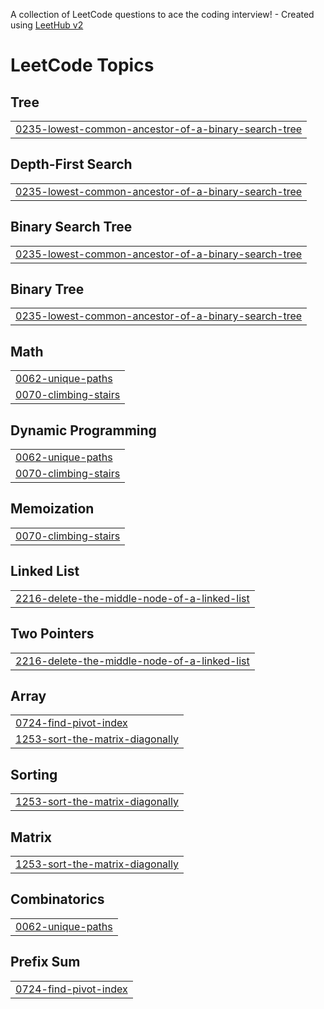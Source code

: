 A collection of LeetCode questions to ace the coding interview! - Created using [LeetHub v2](https://github.com/arunbhardwaj/LeetHub-2.0)
<!---LeetCode Topics Start-->
# LeetCode Topics
## Tree
|  |
| ------- |
| [0235-lowest-common-ancestor-of-a-binary-search-tree](https://github.com/bhaskar-nb/leetcode/tree/master/0235-lowest-common-ancestor-of-a-binary-search-tree) |
## Depth-First Search
|  |
| ------- |
| [0235-lowest-common-ancestor-of-a-binary-search-tree](https://github.com/bhaskar-nb/leetcode/tree/master/0235-lowest-common-ancestor-of-a-binary-search-tree) |
## Binary Search Tree
|  |
| ------- |
| [0235-lowest-common-ancestor-of-a-binary-search-tree](https://github.com/bhaskar-nb/leetcode/tree/master/0235-lowest-common-ancestor-of-a-binary-search-tree) |
## Binary Tree
|  |
| ------- |
| [0235-lowest-common-ancestor-of-a-binary-search-tree](https://github.com/bhaskar-nb/leetcode/tree/master/0235-lowest-common-ancestor-of-a-binary-search-tree) |
## Math
|  |
| ------- |
| [0062-unique-paths](https://github.com/bhaskar-nb/leetcode/tree/master/0062-unique-paths) |
| [0070-climbing-stairs](https://github.com/bhaskar-nb/leetcode/tree/master/0070-climbing-stairs) |
## Dynamic Programming
|  |
| ------- |
| [0062-unique-paths](https://github.com/bhaskar-nb/leetcode/tree/master/0062-unique-paths) |
| [0070-climbing-stairs](https://github.com/bhaskar-nb/leetcode/tree/master/0070-climbing-stairs) |
## Memoization
|  |
| ------- |
| [0070-climbing-stairs](https://github.com/bhaskar-nb/leetcode/tree/master/0070-climbing-stairs) |
## Linked List
|  |
| ------- |
| [2216-delete-the-middle-node-of-a-linked-list](https://github.com/bhaskar-nb/leetcode/tree/master/2216-delete-the-middle-node-of-a-linked-list) |
## Two Pointers
|  |
| ------- |
| [2216-delete-the-middle-node-of-a-linked-list](https://github.com/bhaskar-nb/leetcode/tree/master/2216-delete-the-middle-node-of-a-linked-list) |
## Array
|  |
| ------- |
| [0724-find-pivot-index](https://github.com/bhaskar-nb/leetcode/tree/master/0724-find-pivot-index) |
| [1253-sort-the-matrix-diagonally](https://github.com/bhaskar-nb/leetcode/tree/master/1253-sort-the-matrix-diagonally) |
## Sorting
|  |
| ------- |
| [1253-sort-the-matrix-diagonally](https://github.com/bhaskar-nb/leetcode/tree/master/1253-sort-the-matrix-diagonally) |
## Matrix
|  |
| ------- |
| [1253-sort-the-matrix-diagonally](https://github.com/bhaskar-nb/leetcode/tree/master/1253-sort-the-matrix-diagonally) |
## Combinatorics
|  |
| ------- |
| [0062-unique-paths](https://github.com/bhaskar-nb/leetcode/tree/master/0062-unique-paths) |
## Prefix Sum
|  |
| ------- |
| [0724-find-pivot-index](https://github.com/bhaskar-nb/leetcode/tree/master/0724-find-pivot-index) |
<!---LeetCode Topics End-->